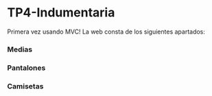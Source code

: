 # TP4-Indumentaria
Primera vez usando MVC!
La web consta de los siguientes apartados:
### Medias
### Pantalones
### Camisetas
